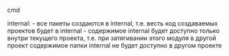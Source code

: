 cmd

internal:
    - все пакеты создаются в internal, т.е. весть код создаваемых проектов будет в internal
    - содержимое internal будет доступно только внутри текущего проекта, т.е. при затягивании этого
        модуля в другой проект содержимое папки internal не будет доступно в другом проекте